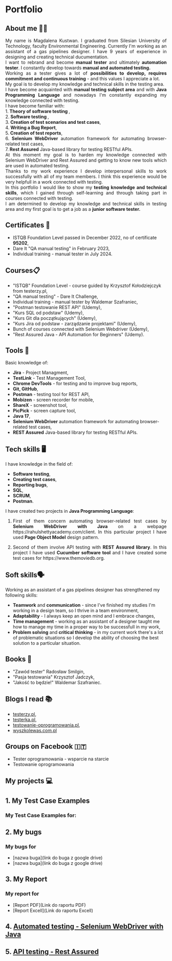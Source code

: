 # Portfolio
## About me 👱‍♀️
<p align="justify">My name is Magdalena Kustwan. I graduated from Silesian University of Technology, faculty Environmental Engineering. Currently I'm working as an assistant of a gas pipelines designer. I have 9 years of experience in designing and creating technical ducumentation.
<br>I want to rebrand and become <strong>manual tester</strong> and ultimately <strong>automation tester</strong>. I constantly develop towards <strong>manual and automated testing.</strong>
<br>Working as a tester gives a lot of <strong>possibilities to develop, requires commitment and continuous training</strong> - and this values I appreciate a lot.
<br>My goal is to develop my knowledge and technical skills in the testing area.
<br>I have become acquainted with <strong>manual testing subject area</strong> and with <strong>Java Programming Language</strong> and nowadays I'm constantly expanding my knowledge connected with testing.
<br>I have become familiar with:
<br>1.<strong> Theory of software testing </strong>,
<br>2.<strong> Software testing </strong>,
<br>3.<strong> Creation of test scenarios and test cases</strong>,
<br>4.<strong> Writing a Bug Report</strong>,
<br>5.<strong> Creation of test reports</strong>,
<br>6.<strong> Selenium WebDriver</strong> automation framework for automating browser-related test cases,
<br>7.<strong> Rest Assured</strong> Java-based library for testing RESTful APIs.
<br>At this moment my goal is to harden my knowledge connected with Selenium WebDriver and Rest Assured and getting to know new tools which are used in automated testing.
<br>Thanks to my work experience I develop interpersonal skills to work successfully with all of my team members. I think this experience would be very helpfull in a work connected with testing.
<br>In this portfolio I would like to show my <strong>testing knowledge and technical skills</strong>, which I gained through self-learning and through taking part in courses connected with testing.
<br>I am determined to develop my knowledge and technical skills in testing area and my first goal is to get a job as a <strong>junior software tester.</strong></p> 

## Certificates 📜
* ISTQB Foundation Level passed in December 2022, no of certificate <strong>95202</strong>,
* Dare It "QA manual testing" in February 2023,
* Individual training - manual tester in July 2024.
## Courses📋
* "ISTQB" Foundation Level - course guided by Krzysztof Kołodziejczyk from testerzy.pl,
* "QA manual testing" - Dare It Challenge,
* Individual training - manual tester by Waldemar Szafraniec,
* "Postman testowanie REST API" (Udemy),
* "Kurs SQL od podstaw" (Udemy),
* "Kurs Git dla początkujących" (Udemy),
* "Kurs Jira od podstaw - zarządzanie projektami" (Udemy),
* Bunch of courses connected with Selenium Webdriver (Udemy),
* "Rest Assured Java - API Automation for Beginners" (Udemy). 
## Tools 🔧
Basic knowledge of:
* <strong>Jira</strong> - Project Managment,
* <strong>TestLink</strong> - Test Management Tool,
* <strong>Chrome DevTools</strong> - for testing and to improve bug reports,
* <strong>Git, GitHub</strong>,
* <strong>Postman</strong> - testing tool for REST API,
* <strong>Mobizen</strong> - screen recorder for mobile,
* <strong>ShareX</strong> - screenshot tool,
* <strong>PicPick</strong> - screen capture tool,
* <strong>Java 17</strong>,
* <strong>Selenium WebDriver</strong> automation framework for automating browser-related test cases,
* <strong>REST Assured</strong> Java-based library for testing RESTful APIs.

## Tech skills 🖥
I have knowledge in the field of:
* <strong>Software testing</strong>,
* <strong>Creating test cases</strong>,
* <strong>Reporting bugs</strong>,
* <strong>SQL</strong>,
* <strong>SCRUM</strong>,
* <strong>Postman</strong>.
  
I have created two projects in <strong>Java Programming Language</strong>:
1. <p align="justify">First of them concern automating browser-related test cases by <strong>Selenium WebDriver with Java </strong>on a webpage https://rahulshettyacademy.com/client. In this particular project I have used <strong>Page Object Model</strong> design pattern.</p>
2. <p align="justify">Second of them involve API testing with <strong>REST Assured library</strong>. In this project I have used <strong>Cucumber software tool</strong> and I have created some test cases for https://www.themoviedb.org.</p>

## Soft skills🗣️
Working as an assistant of a gas pipelines designer has strengthened my following skills:
* <strong>Teamwork</strong> and <strong>communication</strong> - since I've finished my studies I'm working in a design team, so I thrive in a team environment,
* <strong>Adaptability</strong> - I always keep an open mind and I embrace changes,
* <strong>Time management</strong> - working as an assistant of a designer taught me how to manage my time in a proper way to be successfull in my work,
* <strong>Problem solving</strong> and <strong>critical thinking</strong> - in my current work there's a lot of problematic situations so I develop the ability of choosing the best solution to a particular situation.
## Books 📖
* "Zawód tester" Radosław Smilgin,
* "Pasja testowania" Krzysztof Jadczyk,
* "Jakość to będzie!" Waldemar Szafraniec.
## Blogs I read 📚
* [testerzy.pl](https://testerzy.pl/),
* [testerka.pl](https://testerka.pl),
* [testowanie-oprogramowania.pl](https://testowanie-oprogramowania.pl/blog/),
* [wyszkolewas.com.pl](https://www.wyszkolewas.com.pl/blog/)
## Groups on Facebook :it:
* Tester oprogramowania - wsparcie na starcie
* Testowanie oprogramowania
## My projects 💻
##  1. My Test Case Examples
### My Test Case Examples for:
##  2. My bugs
### My bugs for
* [nazwa buga](link do buga z google drive)
* [nazwa buga](link do buga z google drive)
##  3. My Report
### My report for
* [Report PDF](Link do raportu PDF)
* [Report Excell](Link do raportu Excell)
##  4. [Automated testing - Selenium WebDriver with Java](https://github.com/MKustwan/SeleniumWebDriver)
##  5. [API testing - Rest Assured](https://github.com/MKustwan/RestAssured)
